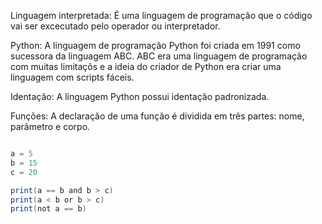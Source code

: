Linguagem interpretada: É uma linguagem de programação que o código vai ser excecutado pelo operador ou interpretador.

Python: A linguagem de programação Python foi criada em 1991 como sucessora da linguagem ABC. ABC era uma linguagem de programação com muitas limitaçõs e a ideia do criador de Python era criar uma linguagem com scripts fáceis.

Identação: A linguagem Python possui identação padronizada.

Funções: A declaração de uma função é dividida em três partes: nome, parâmetro e corpo.

```java

a = 5
b = 15
c = 20

print(a == b and b > c)
print(a < b or b > c)
print(not a == b)

```
